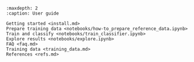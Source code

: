 
```{include} ../../README.md
```

```{toctree}
:maxdepth: 2
:caption: User guide

Getting started <install.md>
Prepare training data <notebooks/how-to_prepare_reference_data.ipynb>
Train and classify <notebooks/train_classifier.ipynb>
Explore results <notebooks/explore.ipynb>
FAQ <faq.md>
Training data <training_data.md>
References <refs.md>
```

